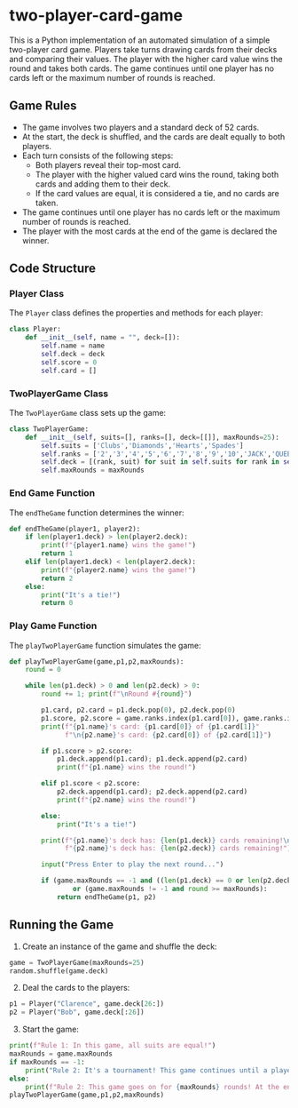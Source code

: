 # two-player-card-game

This is a Python implementation of an automated simulation of a simple two-player card game. Players take turns drawing cards from their decks and comparing their values. The player with the higher card value wins the round and takes both cards. The game continues until one player has no cards left or the maximum number of rounds is reached.

## Game Rules

- The game involves two players and a standard deck of 52 cards.
- At the start, the deck is shuffled, and the cards are dealt equally to both players.
- Each turn consists of the following steps:
  - Both players reveal their top-most card.
  - The player with the higher valued card wins the round, taking both cards and adding them to their deck.
  - If the card values are equal, it is considered a tie, and no cards are taken.
- The game continues until one player has no cards left or the maximum number of rounds is reached.
- The player with the most cards at the end of the game is declared the winner.

## Code Structure

### Player Class

The `Player` class defines the properties and methods for each player:
```python
class Player:
    def __init__(self, name = "", deck=[]):
        self.name = name
        self.deck = deck
        self.score = 0
        self.card = []
```

### TwoPlayerGame Class

The `TwoPlayerGame` class sets up the game:
```python
class TwoPlayerGame:
    def __init__(self, suits=[], ranks=[], deck=[[]], maxRounds=25):
        self.suits = ['Clubs','Diamonds','Hearts','Spades']
        self.ranks = ['2','3','4','5','6','7','8','9','10','JACK','QUEEN','KING','ACE']
        self.deck = [(rank, suit) for suit in self.suits for rank in self.ranks]
        self.maxRounds = maxRounds
```

### End Game Function

The `endTheGame` function determines the winner:
```python
def endTheGame(player1, player2):
    if len(player1.deck) > len(player2.deck):
        print(f"{player1.name} wins the game!")
        return 1
    elif len(player1.deck) < len(player2.deck):
        print(f"{player2.name} wins the game!")
        return 2
    else:
        print("It's a tie!")
        return 0
```

### Play Game Function

The `playTwoPlayerGame` function simulates the game:
```python
def playTwoPlayerGame(game,p1,p2,maxRounds):
    round = 0

    while len(p1.deck) > 0 and len(p2.deck) > 0:
        round += 1; print(f"\nRound #{round}")

        p1.card, p2.card = p1.deck.pop(0), p2.deck.pop(0)
        p1.score, p2.score = game.ranks.index(p1.card[0]), game.ranks.index(p2.card[0])
        print(f"{p1.name}'s card: {p1.card[0]} of {p1.card[1]}"
              f"\n{p2.name}'s card: {p2.card[0]} of {p2.card[1]}")

        if p1.score > p2.score:
            p1.deck.append(p1.card); p1.deck.append(p2.card)
            print(f"{p1.name} wins the round!")

        elif p1.score < p2.score:
            p2.deck.append(p1.card); p2.deck.append(p2.card)
            print(f"{p2.name} wins the round!")

        else:
            print("It's a tie!")

        print(f"{p1.name}'s deck has: {len(p1.deck)} cards remaining!\n"
              f"{p2.name}'s deck has: {len(p2.deck)} cards remaining!")

        input("Press Enter to play the next round...")

        if (game.maxRounds == -1 and ((len(p1.deck) == 0 or len(p2.deck) == 0)))\
                or (game.maxRounds != -1 and round >= maxRounds):
            return endTheGame(p1, p2)
```

## Running the Game

1. Create an instance of the game and shuffle the deck:
```python
game = TwoPlayerGame(maxRounds=25)
random.shuffle(game.deck)
```

2. Deal the cards to the players:
```python
p1 = Player("Clarence", game.deck[26:])
p2 = Player("Bob", game.deck[:26])
```

3. Start the game:
```python
print(f"Rule 1: In this game, all suits are equal!")
maxRounds = game.maxRounds
if maxRounds == -1:
    print("Rule 2: It's a tournament! This game continues until a player has no cards left!")
else:
    print(f"Rule 2: This game goes on for {maxRounds} rounds! At the end of the game, the scores are evaluated to decide which player won!")
playTwoPlayerGame(game,p1,p2,maxRounds)
```


